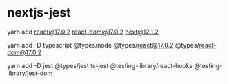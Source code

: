 # nextjs-jest
yarn add react@17.0.2 react-dom@17.0.2 next@12.1.2

yarn add -D typescript @types/node @types/react@17.0.2 @types/react-dom@17.0.2 

yarn add -D jest @types/jest ts-jest @testing-library/react-hooks @testing-library/jest-dom